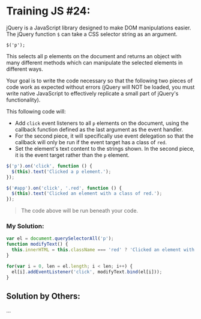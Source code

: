 # Training JS #24:

jQuery is a JavaScript library designed to make DOM manipulations easier.
The jQuery function `$` can take a CSS selector string as an argument.

`$('p');`

This selects all p elements on the document and returns an object with many different methods which can manipulate the selected elements in different ways.

Your goal is to write the code necessary so that the following two pieces of code work as expected without errors (jQuery will NOT be loaded, you must write native JavaScript to effectively replicate a small part of jQuery's functionality).

This following code will:
- Add `click` event listeners to all `p` elements on the document, using the callback function defined as the last argument as the event handler.
- For the second piece, it will specifically use event delegation so that the callback will only be run if the event target has a class of `red`.
- Set the element's text content to the strings shown. In the second piece, it is the event target rather than the `p` element.

```js
$('p').on('click', function () {
  $(this).text('Clicked a p element.');
});

$('#app').on('click', '.red', function () {
  $(this).text('Clicked an element with a class of red.');
});
```

> The code above will be run beneath your code.

### My Solution:
```js
var el = document.querySelectorAll('p');
function modifyText() {
  this.innerHTML = this.className === 'red' ? 'Clicked an element with a class of red.' : 'Clicked a p element.'
}

for(var i = 0, len = el.length; i < len; i++) {
  el[i].addEventListener('click', modifyText.bind(el[i]));
}
```

## Solution by Others:
...